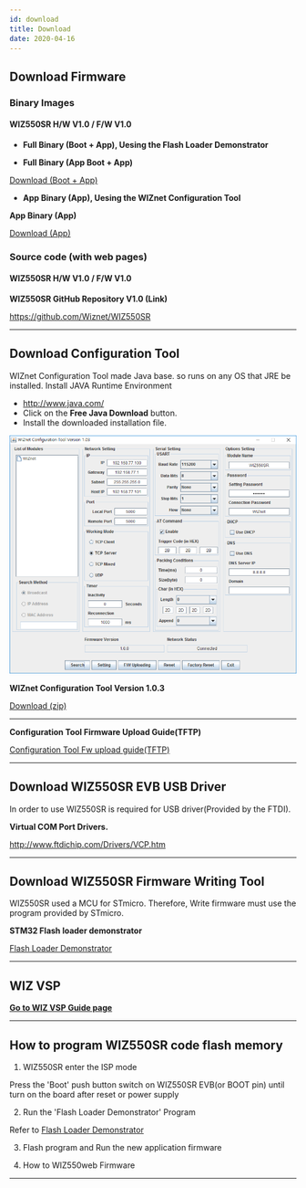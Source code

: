 ```yaml
---
id: download
title: Download
date: 2020-04-16
---
```


## Download Firmware

### Binary Images

#### WIZ550SR H/W V1.0 / F/W V1.0

  - **Full Binary (Boot + App), Uesing the Flash Loader Demonstrator**

  - **Full Binary (App Boot + App)**

<a href="/img/products/wiz550sr/wiz550sr_download/wiz550sr_160531.zip" target="_blank">Download (Boot + App)</a>  

  - **App Binary (App), Uesing the WIZnet Configuration Tool**

**App Binary (App)**  

<a href="/img/products/wiz550sr/wiz550sr_download/wiz550sr_app_160531.zip" target="_blank">Download (App)</a>  


### Source code (with web pages)

#### WIZ550SR H/W V1.0 / F/W V1.0

**WIZ550SR GitHub Repository V1.0 (Link)**

https://github.com/Wiznet/WIZ550SR

-----

## Download Configuration Tool

WIZnet Configuration Tool made Java base. so runs on any OS that JRE be installed.
Install JAVA Runtime Environment

- http://www.java.com/
- Click on the **Free Java Download** button.
- Install the downloaded installation file.


![WIZnet Configuration Tool Version 1.0.3](/img/products/wiz550sr/wiz550sr_download/configuration.png)

**WIZnet Configuration Tool Version 1.0.3**  

<a href="/img/products/wiz550sr/wiz550sr_download/wiznet_configuration_tool_ver1.03.zip" target="_blank">Download (zip)</a>


-----

**Configuration Tool Firmware Upload Guide(TFTP)**  

<a href="/img/products/wiz550sr/wiz550s2e_fw_uploading_tftp_new.pdf" target="_blank">Configuration Tool Fw upload guide(TFTP)</a>

-----

## Download WIZ550SR EVB USB Driver

In order to use WIZ550SR is required for USB driver(Provided by the FTDI).  

**Virtual COM Port Drivers.**  
  
http://www.ftdichip.com/Drivers/VCP.htm

-----

## Download WIZ550SR Firmware Writing Tool

WIZ550SR used a MCU for STmicro.
Therefore, Write firmware must use the program provided by STmicro.


**STM32 Flash loader demonstrator**  
  
[Flash Loader Demonstrator](http://www.st.com/content/st_com/en/products/development-tools/software-development-tools/stm32-software-development-tools/stm32-programmers/flasher-stm32.html)

-----

## WIZ VSP

[**Go to WIZ VSP Guide page**](./../serial-to-ethernet-guide.md#wiz-vsp)


-----

## How to program WIZ550SR code flash memory

1. WIZ550SR enter the ISP mode

Press the 'Boot' push button switch on WIZ550SR EVB(or BOOT pin) until turn on the board after reset or power supply

2. Run the 'Flash Loader Demonstrator' Program

Refer to [Flash Loader Demonstrator](http://www.st.com/web/en/catalog/tools/FM147/CL1794/SC961/SS1533/PF257525?s_searchtype=keyword)

3. Flash program and Run the new application firmware

4. How to WIZ550web Firmware

-----